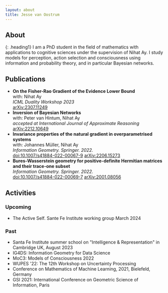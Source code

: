 ```yaml
---
layout: about
title: Jesse van Oostrum
---
```


## About
{: .heading1}
I am a PhD student in the field of mathematics with applications to cognitive sciences under the supervision of Nihat Ay. I study models for perception, action selection and consciousness using information and probability theory, and in particular Bayesian networks. 

## Publications

- **On the Fisher-Rao Gradient of the Evidence Lower Bound**  
with: Nihat Ay  
_ICML Duality Workshop 2023_  
[arXiv:2307.11249](https://arxiv.org/abs/2307.11249)
- **Inversion of Bayesian Networks**   
with: Peter van Hintum, Nihat Ay  
_accepted at International Journal of Approximate Reasoning_
[arXiv:2212.10649](https://arxiv.org/abs/2212.10649)
- **Invariance properties of the natural gradient in overparametrised systems**  
with: Johannes Müller, Nihat Ay   
_Information Geometry. Springer. 2022._  
[doi:10.1007/s41884-022-00067-9](https://doi.org/10.1007/s41884-022-00067-9) [arXiv:2206.15273](https://arxiv.org/abs/2206.15273)
- **Bures-Wasserstein geometry for positive-definite Hermitian matrices and their trace-one subset**  
_Information Geometry. Springer. 2022._   
[doi:10.1007/s41884-022-00069-7](https://doi.org/10.1007/s41884-022-00069-7) [arXiv:2001.08056](https://arxiv.org/abs/2001.08056)

## Activities

### Upcoming
- The Active Self. Sante Fe Institute working group March 2024

### Past
- Santa Fe Institute summer school on "Intelligence & Representation" in Cambridge UK, August 2023
- IG4DS: Information Geometry for Data Science
- MoC3: Models of Consciousness 2022
- WUPES '22: The 12th Workshop on Uncertainty Processing
- Conference on Mathematics of Machine Learning, 2021, Bielefeld, Germany
- GSI 2021: International Conference on Geometric Science of Information, Paris
